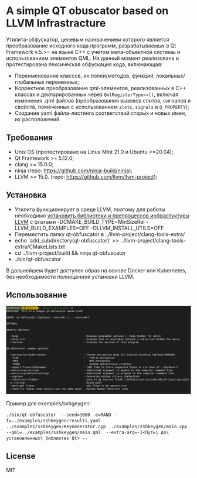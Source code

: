 # A simple QT obuscator based on LLVM Infrastracture

Утилита-обфускатор, целевым назнвачением которого является преобразование исходного кода программ, разрабатываемых в Qt Framework v.5.>= на языке C++ с учетом мета-объектной системы и использованием элементов QML. На данный момент реализована и протестирована лексическая обфускация кода, включающая: 
- Переименование классов, их полей/методов, функций, локальных/глобальных переменных;
- Корректное преобразование qml-элементов, реализованных в C++ классах и декларированных через `QmlRegisterType<>()`, включая изменения .qml файлов (преобразования вызовов  слотов, сигналов и свойств, помеченных с использованием `slots`, `signals` и `Q_PROPERTY`);
- Создание yaml файла-листинга соответствий старых и новых имен, их расположений.

## Требования

- Unix OS (протестировано на Linux Mint 21.0 и Ubuntu >=20.04);
- Qt Framework >= 5.12.0;
- clang >= 15.0.0;
- ninja (repo: https://github.com/ninja-build/ninja);
- LLVM >= 15.0. (repo: https://github.com/llvm/llvm-project);

## Установка
- Утилита функционирует в среде LLVM, поэтому для работы необходимо [установить библиотеки и препроцессор инфрастуктуры LLVM](https://llvm.org/docs/GettingStarted.html#getting-the-source-code-and-building-llvm) с флагами -DCMAKE_BUILD_TYPE=MinSizeRel -LLVM_BUILD_EXAMPLES=OFF -DLLVM_INSTALL_UTILS=OFF
- Переместить папку qt-obfuscator в ../llvm-project/clang-tools-extra/
- echo 'add_subdirectory(qt-obfuscator)' >> ../llvm-project/clang-tools-extra/CMakeLists.txt
- cd ../llvm-project/build && ninja qt-obfuscator
- ./bin/qt-obfuscator

В дальнейшем будет доступен образ на основе Docker или Kubernetes, без необходимости полноценной установки LLVM.

## Использование

![alt text](https://github.com/Infernalum/llvm-qt-obfuscator/blob/main/Images/help%20ref.png "help reference")

Пример для examples/sshgeygen: 
```
./bin/qt-obfuscator  --seed=1000 -e=RAND -f=../examples/sshkeygen/results.yaml ../examples/sshkeygen/KeyGenerator.cpp ../examples/sshkeygen/main.cpp --qml=../examples/sshkeygen/main.qml  --extra-arg=-I<Путь\ до\ установленных\ библиотек Qt> --
```

## License

MIT

